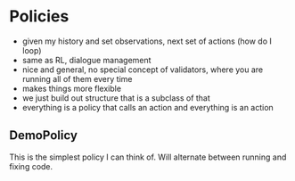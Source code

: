 # Policies

- given my history and set observations, next set of actions (how do I loop)
- same as RL, dialogue management
- nice and general, no special concept of validators, where you are running all of them every time
- makes things more flexible
- we just build out structure that is a subclass of that
- everything is a policy that calls an action and everything is an action

## DemoPolicy

This is the simplest policy I can think of. Will alternate between running and fixing code.